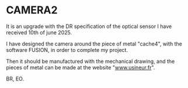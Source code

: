 # CAMERA2
It is an upgrade with the DR specification of the optical sensor I have received 10th of june 2025.

I have designed the camera around the piece of metal "cache4", with the software FUSION, in order to complete my project.

Then it should be manufactured with the mechanical drawing, and the pieces of metal can be made at the website "www.usineur.fr".

BR, EO.
